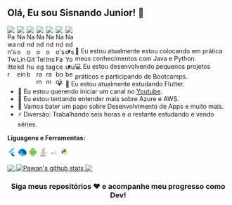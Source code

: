 ## Olá, Eu sou Sisnando Junior! 👋

<a href="https://twitter.com/nando_junior30">
  <img align="left" alt="Pawan's Twitter" width="22px" src="https://cdn.jsdelivr.net/npm/simple-icons@v3/icons/twitter.svg" />
</a>
<a href="https://www.linkedin.com/in/sisnando-junior-812050b6/">
  <img align="left" alt="Nando Linkdein" width="22px" src="https://cdn.jsdelivr.net/npm/simple-icons@v3/icons/linkedin.svg" />
</a>
<a href="https://github.com/nandodevs">
  <img align="left" alt="Nando Github" width="22px" src="https://cdn.jsdelivr.net/npm/simple-icons@v3/icons/github.svg" />
</a>
<a href="https://t.me/jrnand_o">
  <img align="left" alt="Nando Telegram" width="22px" src="https://cdn.jsdelivr.net/npm/simple-icons@v3/icons/telegram.svg" />
</a>
<a href="https://www.instagram.com/sisnando_dev/">
  <img align="left" alt="Nando Instagram" width="22px" src="https://cdn.jsdelivr.net/npm/simple-icons@v3/icons/instagram.svg" />
</a>
<a href="https://www.facebook.com/sisnandojr29">
  <img align="left" alt="Nando's Facebook" width="22px" src="https://cdn.jsdelivr.net/npm/simple-icons@v3/icons/facebook.svg" />
</a>
<a href="https://www.youtube.com/channel/UCtWB16LKf2F8-Pz-8fBOK_Q?view_as=subscriber">
  <img align="left" alt="Nando's Youtube" width="22px" src="https://cdn.jsdelivr.net/npm/simple-icons@v3/icons/youtube.svg" />
</a>

<br/>
<br/>


- 🔭 Eu estou atualmente estou colocando em prática meus conhecimentos com Java e Python.
- 💻 Eu estou desenvolvendo pequenos projetos práticos e participando de Bootcamps.
- 🌱 Eu estou atualmente estudando Flutter.
- 👯 Eu estou querendo iniciar um canal no [Youtube](https://www.youtube.com/channel/UCtWB16LKf2F8-Pz-8fBOK_Q?view_as=subscriber).
- 🤔 Eu estou tentando entender mais sobre Azure e AWS.
- 💬 Vamos bater um papo sobre Desenvolvimento de Apps e muito mais.
- ⚡ Diversão: Trabalhando seis horas e o restante estudando e vendo séries.

**Liguagens e Ferramentas:**  

<code><img height="20" src="https://raw.githubusercontent.com/github/explore/80688e429a7d4ef2fca1e82350fe8e3517d3494d/topics/flutter/flutter.png"></code>
<code><img height="20" src="https://raw.githubusercontent.com/github/explore/80688e429a7d4ef2fca1e82350fe8e3517d3494d/topics/dart/dart.png"></code>
<code><img height="20" src="https://raw.githubusercontent.com/github/explore/80688e429a7d4ef2fca1e82350fe8e3517d3494d/topics/android/android.png"></code>
<code><img height="20" src="https://raw.githubusercontent.com/github/explore/80688e429a7d4ef2fca1e82350fe8e3517d3494d/topics/java/java.png"></code>
<code><img height="20" src="https://raw.githubusercontent.com/github/explore/80688e429a7d4ef2fca1e82350fe8e3517d3494d/topics/mysql/mysql.png"></code>
<code><img height="20" src="https://raw.githubusercontent.com/github/explore/80688e429a7d4ef2fca1e82350fe8e3517d3494d/topics/python/python.png"></code>    

<a href="https://github.com/nandodevs">
  <img align="center" src="https://github-readme-stats.vercel.app/api/top-langs/?username=nandodevs&theme=dark&hide_langs_below=1" />
</a>
<a href="https://github.com/nandodevs">
 <img align="center" src="https://github-readme-stats.vercel.app/api?username=nandodevs&show_icons=true&theme=dracula&line_height=27" alt="Pawan's github stats"/>
</a>
<a href="https://github.com/nandodevs/GameNaveEspacialPython">
  <img align="center" src="https://github-readme-stats.vercel.app/api/pin/?username=nandodevs&repo=GameNaveEspacialPython&theme=dark" />
</a>

<div align="center">
  
### Siga meus repositórios ❤️ e acompanhe meu progresso como Dev!

</div>

